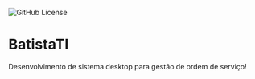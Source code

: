![GitHub License](https://img.shields.io/github/license/fernandass2/BatistaTI)


# BatistaTI
Desenvolvimento de sistema desktop para gestão de ordem de serviço!

